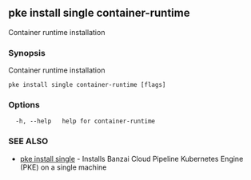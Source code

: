 ## pke install single container-runtime

Container runtime installation

### Synopsis

Container runtime installation

```
pke install single container-runtime [flags]
```

### Options

```
  -h, --help   help for container-runtime
```

### SEE ALSO

* [pke install single](pke_install_single.md)	 - Installs Banzai Cloud Pipeline Kubernetes Engine (PKE) on a single machine

